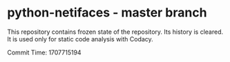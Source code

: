 # python-netifaces - master branch

This repository contains frozen state of the repository.
Its history is cleared. It is used only for static code
analysis with Codacy.

Commit Time: 1707715194